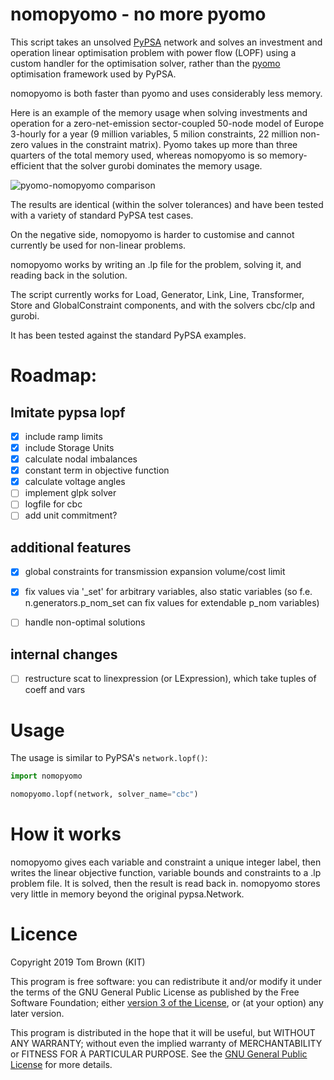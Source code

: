 
# nomopyomo - no more pyomo

This script takes an unsolved [PyPSA](https://github.com/PyPSA/PyPSA)
network and solves an investment and operation linear optimisation
problem with power flow (LOPF) using a custom handler for the
optimisation solver, rather than the [pyomo](http://www.pyomo.org)
optimisation framework used by PyPSA.

nomopyomo is both faster than pyomo and uses considerably less
memory.

Here is an example of the memory usage when solving investments and
operation for a zero-net-emission sector-coupled 50-node model of
Europe 3-hourly for a year (9 million variables, 5 milion constraints,
22 million non-zero values in the constraint matrix). Pyomo takes up
more than three quarters of the total memory used, whereas nomopyomo
is so memory-efficient that the solver gurobi dominates the memory
usage.

![pyomo-nomopyomo comparison](https://www.nworbmot.org/pyomo-versus-nomopyomo-190826-1500.png)

The results are identical (within the solver tolerances) and have been
tested with a variety of standard PyPSA test cases.

On the negative side, nomopyomo is harder to customise and cannot
currently be used for non-linear problems.

nomopyomo works by writing an .lp file for the problem, solving it, and
reading back in the solution.

The script currently works for Load, Generator, Link, Line,
Transformer, Store and GlobalConstraint components, and with the
solvers cbc/clp and gurobi.

It has been tested against the standard PyPSA examples.

# Roadmap:

## Imitate pypsa lopf


- [x] include ramp limits
- [x] include Storage Units
- [x] calculate nodal imbalances
- [x] constant term in objective function
- [x] calculate voltage angles
- [ ] implement glpk solver
- [ ] logfile for cbc
- [ ] add unit commitment? 

## additional features

- [x] global constraints for transmission expansion volume/cost limit
- [x] fix values via '_set' for arbitrary variables, also static variables (so f.e. n.generators.p_nom_set can fix values for extendable p_nom variables)
- [ ] handle non-optimal solutions


## internal changes

- [ ] restructure scat to linexpression (or LExpression), which take tuples of coeff and vars

# Usage

The usage is similar to PyPSA's `network.lopf()`:

```python
import nomopyomo

nomopyomo.lopf(network, solver_name="cbc")
```

# How it works

nomopyomo gives each variable and constraint a unique integer label,
then writes the linear objective function, variable bounds and
constraints to a .lp problem file. It is solved, then the result is
read back in. nomopyomo stores very little in memory beyond the
original pypsa.Network.

<!-- The integer assignments are determined by an implicit ordering of the
variables and constraints. Within each group (shown below), the
variables are indexed in order by several index sets. The start and
finish integers for each group are stored in the pandas.DataFrames
`network.variable_positions` and `network.constraint_positions`.

The variables are organised into the following groups:

| group name | variables | index by |
| --- | --- | --- |
| Generator-p | generator dispatch | network.generators.index, snapshots |
| Generator-p_nom | extendable generator capacity | network.generators.index[network.generator.p_nom_extendable] |
| Link-p | link dispatch | network.links.index, snapshots |
| Link-p_nom | extendable link capacity | network.links.index[network.link.p_nom_extendable] |
| Store-p | store dispatch | network.stores.index, snapshots |
| Store-e | store state of charge | network.stores.index, snapshots |
| Store-e_nom | extendable store capacity | network.stores.index[network.store.e_nom_extendable] |
| Line-p | line dispatch | network.lines.index, snapshots |
| Line-s_nom | extendable line capacity | network.lines.index[network.line.s_nom_extendable] |
| Transformer-p | transformer dispatch | network.transformers.index, snapshots |
| Transformer-s_nom | extendable transformer capacity | network.transformers.index[network.transformer.s_nom_extendable] |



The constraints are organised into the following groups:

| group name | constraints | index by |
| --- | --- | --- |
| Generator-p_lower | dispatch limit for extendable generators | network.generators.index[network.generator.p_nom_extendable], snapshots |
| Generator-p_upper | dispatch limit for extendable generators | network.generators.index[network.generator.p_nom_extendable], snapshots |
| etc for other components | |
| Cycle | Kirchhoff Voltage Law for passive branches | cycles, snapshots |
| Store | store state of charge consistency | network.stores.index, snapshots |
| nodal_balance | energy conservation at each bus | network.buses.index, snapshots |
| global_constraints | constraints on e.g. CO2 emissions | network.global_constraints.index | -->

# Licence


Copyright 2019 Tom Brown (KIT)

This program is free software: you can redistribute it and/or modify
it under the terms of the GNU General Public License as published by
the Free Software Foundation; either [version 3 of the
License](./LICENSE.txt), or (at your option) any later version.

This program is distributed in the hope that it will be useful, but
WITHOUT ANY WARRANTY; without even the implied warranty of
MERCHANTABILITY or FITNESS FOR A PARTICULAR PURPOSE.  See the [GNU
General Public License](./LICENSE.txt) for more details.
